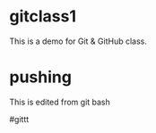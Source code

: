 # gitclass1
This is a demo for Git &amp; GitHub class.

# pushing
This is edited from git bash

#gittt
